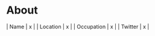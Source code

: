 # About

| Name         | x                 | 
| Location     | x                 |
| Occupation   | x                 |
| Twitter      | x                 |